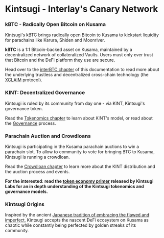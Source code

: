 # Kintsugi - Interlay's Canary Network


### kBTC - Radically Open Bitcoin on Kusama

Kintsugi's kBTC brings radically open Bitcoin to Kusama to kickstart liquidity for parachains like Karura, Shiden and Moonriver.

**kBTC** is a 1:1 Bitcoin-backed asset on Kusama, maintained by a decentralized network of collateralized Vaults. Users must only ever trust that Bitcoin and the DeFi platform they use are secure.

Head over to the  [interBTC chapter](start/overview.md) of this documentation to read more about the underlying trustless and decentralized cross-chain technology (the [XCLAIM](https://eprint.iacr.org/2018/643) protocol).

### KINT: Decentralized Governance

Kintsugi is ruled by its community from day one - via KINT, Kintsugi's governance token.

Read the [Tokenomics chapter](kintsugi/tokenomics.md) to learn about KINT's model, or read about the [Governance](kintsugi/governance.md) process.

### Parachain Auction and Crowdloans

Kintsugi is participating in the Kusama parachain auctions to win a parachain slot. To allow to community to vote for bringing BTC to Kusama, Kintsugi is running a crowdloan.

Read the [Crowdloan chapter](kintsugi/crowdloans.md) to learn more about the KINT distribution and the auction process and events.

**For the interested: read the [token economy primer](https://raw.githubusercontent.com/interlay/whitepapers/master/Kintsugi_Token_Economy.pdf) released by Kintsugi Labs for an in depth understanding of the Kintsugi tokenomics and governance models.**

### Kintsugi Origins

Inspired by the ancient [Japanese tradition of embracing the flawed and imperfect](https://en.wikipedia.org/wiki/Kintsugi), Kintsugi accepts the nascent DeFi ecosystem on Kusama as chaotic while constantly being perfected by golden streaks of its community.


